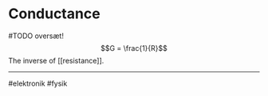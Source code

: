 # Conductance
#TODO oversæt!
$$G = \frac{1}{R}$$
The inverse of [[resistance]].

---
#elektronik #fysik 
